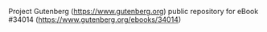 Project Gutenberg (https://www.gutenberg.org) public repository for eBook #34014 (https://www.gutenberg.org/ebooks/34014)
